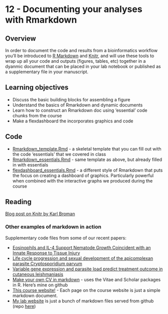 # 12 - Documenting your analyses with Rmarkdown

## Overview

In order to document the code and results from a bioinformatics workflow you’ll be introduced to [R Markdown](http://rmarkdown.rstudio.com/) and [Knitr](http://yihui.name/knitr/), and will use these tools to wrap up all your code and outputs (figures, tables, etc) together in a dyanmic document that can be placed in your lab notebook or published as a supplementary file in your manuscript.

## Learning objectives

* Discuss the basic building blocks for assembling a figure
* Understand the basics of Rmarkdown and dynamic documents
* Learn how to construct an Rmarkdown doc using ‘essential’ code chunks from the course
* Make a flexdashboard the incorporates graphics and code

## Code

* [Rmarkdown_template.Rmd](https://www.dropbox.com/s/f1c610tx0360cbd/Rmarkdown_template.Rmd?dl=0) - a skeletal template that you can fill out with the code ‘essentials’ that we covered in class
* [Rmarkdown_essentials.Rmd](https://www.dropbox.com/s/elui0r4x3uoxvzw/Rmarkdown_essentials.Rmd?dl=0) - same template as above, but already filled in with essentials
* [flexdashboard_essentials.Rmd](https://www.dropbox.com/s/pp1oow3u8wnfp2i/flexdashboard_essentials.Rmd?dl=0) - a different style of Rmarkdown that puts the focus on creating a dashboard of graphics. Particularly powerful when combined with the interactive graphs we produced during the course

## Reading

[Blog post on Knitr by Karl Broman](http://kbroman.org/knitr_knutshell/)

### Other examples of markdown in action

Supplementary code files from some of our recent papers:

* [Eosinophils and IL-4 Support Nematode Growth Coincident with an Innate Response to Tissue Injury](https://journals.plos.org/plospathogens/article?id=10.1371/journal.ppat.1005347)
* [Life cycle progression and sexual development of the apicomplexan parasite Cryptosporidium parvum](https://www.nature.com/articles/s41564-019-0539-x)
* [Variable gene expression and parasite load predict treatment outcome in cutaneous leishmaniasis](https://stm.sciencemag.org/content/11/519/eaax4204)
* [Make your own CV in markdown](https://stm.sciencemag.org/content/11/519/eaax4204) - uses the Vitae and Scholar packages in R. Here’s mine on github
* [This course website!](https://github.com/DIYtranscriptomics/DIYtranscriptomics.github.io) - Each page on the course website is just a simple markdown document.
* [My lab website](http://hostmicrobe.org/) is just a bunch of markdown files served from github (repo [here](https://github.com/hostmicrobe/hostmicrobe.github.io))